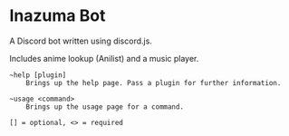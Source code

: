 # Inazuma Bot

A Discord bot written using discord.js.

Includes anime lookup (Anilist) and a music player.

```
~help [plugin]
    Brings up the help page. Pass a plugin for further information.

~usage <command>
    Brings up the usage page for a command.
```

```
[] = optional, <> = required
```
